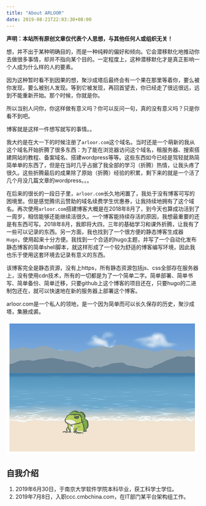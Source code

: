 ```yaml
---
title: "About ARLOOR"
date: 2019-08-21T22:03:30+08:00
---
```


**声明：本站所有原创文章仅代表个人思想，与其他任何人或组织无关！**

想，并不出于某种明确目的，而是一种纯粹的偏好和倾向。它会潜移默化地推动你去做很多事情，却并不指向某个目的。一定程度上，这种潜移默化才是真正影响一个人成为什么样的人的要素。

因为这种暂时看不到因果的想，聚沙成塔后最终会有一个果在那里等着你，要么被你发现，要么被别人发现。等到它被发现，再回首望去，你已经走了很远很远，远到不能重新开始。那个时候，你就是你。

所以当别人问你，你这样做有意义吗？你可以反问一句，真的没有意义吗？只是你看不到吧。

博客就是这样一件想写就写的事情。。

我大约是在大一下的时候注册了`arloor.com`这个域名。当时还是一个萌新的我从这个域名开始折腾了很多东西：为了能在浏览器访问这个域名，租服务器、搜索搭建网站的教程、备案域名、搭建wordpress等等。这些东西如今已经是驾轻就熟简简单单的东西了，但是在当时几乎占据了我全部的学习（折腾）热情，让我头疼了很久。这些折腾最后的成果除了原始（折腾）经验的积累，剩下来的就是一个活了几个月没几篇文章的wordpress。。。

在后来的很长的一段日子里，`arloor.com`长久地闲置了，我处于没有博客可写的困境里。但是感觉腾讯云赞助的域名续费学生优惠券，让我持续地拥有了这个域名。再次使用`arloor.com`搭建博客大概是在2018年8月了，到今天也算成功活到了一周岁，相信能够还能继续活很久。一个博客能持续存活的原因，我想最重要的还是有东西可写。2018年8月，我即将大四，三年的基础学习和课外折腾，让我有了一些可以记录的东西。另一方面，我也找到了一个很方便的静态博客生成器`Hugo`，使用起来十分方便。我找到一个合适的hugo主题，并写了一个自动化发布静态博客的简单shell脚本，就这样形成了一个较为舒适的博客编写环境，因此我也乐于使用这套环境去记录有意义的东西。

<!-- write @ R91829 -->

该博客完全是静态资源，没有上https，所有静态资源包括js、css全部存在服务器上，没有使用cdn技术，所有的一切都是为了一个简单二字。简单部署、简单书写、简单备份、简单迁移，只要github上这个博客的项目还在，只要hugo的二进制包还在，就可以快速地在新的服务器上部署这个博客。

arloor.com是一个私人的领地，是一个因为简单而可以长久保存的历史，聚沙成塔，集腋成裘。

![](/img/青蛙海.png)

## 自我介绍

1. 2019年6月30日，于南京大学软件学院本科毕业，获工科学士学位。
2. 2019年7月8日，入职ccc.cmbchina.com，在IT部门某平台架构组工作。






